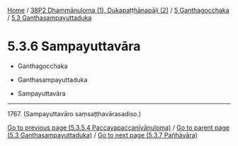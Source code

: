 
[Home](/) / [38P2 Dhammānuloma (1), Dukapaṭṭhānapāḷi (2)](../../../38P2.md) / [5 Ganthagocchaka](../../5.md) / [5.3 Ganthasampayuttaduka](../5.3.md)

# 5.3.6 Sampayuttavāra

* Ganthagocchaka

* Ganthasampayuttaduka

* Sampayuttavāra

---

1767\. (Sampayuttavāro saṃsaṭṭhavārasadiso.)



[Go to previous page (5.3.5.4 Paccayapaccanīyānuloma)](5.3.5/5.3.5.4.md) / [Go to parent page (5.3 Ganthasampayuttaduka)](../5.3.md) / [Go to next page (5.3.7 Pañhāvāra)](5.3.7.md)


